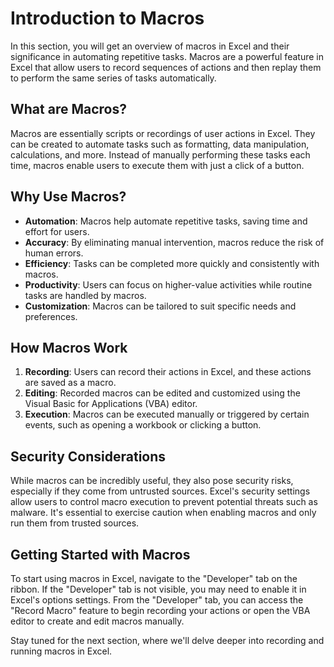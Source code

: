 # Introduction to Macros

In this section, you will get an overview of macros in Excel and their significance in automating repetitive tasks. Macros are a powerful feature in Excel that allow users to record sequences of actions and then replay them to perform the same series of tasks automatically.

## What are Macros?

Macros are essentially scripts or recordings of user actions in Excel. They can be created to automate tasks such as formatting, data manipulation, calculations, and more. Instead of manually performing these tasks each time, macros enable users to execute them with just a click of a button.

## Why Use Macros?

- **Automation**: Macros help automate repetitive tasks, saving time and effort for users.
- **Accuracy**: By eliminating manual intervention, macros reduce the risk of human errors.
- **Efficiency**: Tasks can be completed more quickly and consistently with macros.
- **Productivity**: Users can focus on higher-value activities while routine tasks are handled by macros.
- **Customization**: Macros can be tailored to suit specific needs and preferences.

## How Macros Work

1. **Recording**: Users can record their actions in Excel, and these actions are saved as a macro.
2. **Editing**: Recorded macros can be edited and customized using the Visual Basic for Applications (VBA) editor.
3. **Execution**: Macros can be executed manually or triggered by certain events, such as opening a workbook or clicking a button.

## Security Considerations

While macros can be incredibly useful, they also pose security risks, especially if they come from untrusted sources. Excel's security settings allow users to control macro execution to prevent potential threats such as malware. It's essential to exercise caution when enabling macros and only run them from trusted sources.

## Getting Started with Macros

To start using macros in Excel, navigate to the "Developer" tab on the ribbon. If the "Developer" tab is not visible, you may need to enable it in Excel's options settings. From the "Developer" tab, you can access the "Record Macro" feature to begin recording your actions or open the VBA editor to create and edit macros manually.

Stay tuned for the next section, where we'll delve deeper into recording and running macros in Excel.
